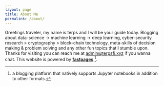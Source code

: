 ```yaml
---
layout: page
title: About Me
permalink: /about/
---
```

Greetings traveler, my name is terps and I will be your guide today. Blogging about data-science -> machine learning -> deep learning, cyber-security research > cryptography > block-chain technology, meta-skills of decision making & problem solving  and any other fun topics that I stumble upon. Thanks for visiting you can reach me at admin@terpsfi.xyz if you wanna chat.
This website is powered by **[fastpages](https://github.com/fastai/fastpages)** [^1].



[^1]:a blogging platform that natively supports Jupyter notebooks in addition to other formats.
